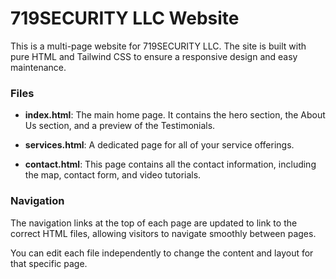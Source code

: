 # 719SECURITY LLC Website

This is a multi-page website for 719SECURITY LLC. The site is built with pure HTML and Tailwind CSS to ensure a responsive design and easy maintenance.

### Files

* **index.html**: The main home page. It contains the hero section, the About Us section, and a preview of the Testimonials.

* **services.html**: A dedicated page for all of your service offerings.

* **contact.html**: This page contains all the contact information, including the map, contact form, and video tutorials.

### Navigation

The navigation links at the top of each page are updated to link to the correct HTML files, allowing visitors to navigate smoothly between pages.

You can edit each file independently to change the content and layout for that specific page.
